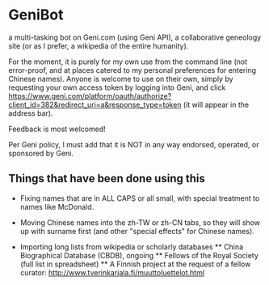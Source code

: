 # GeniBot
a multi-tasking bot on Geni.com (using Geni API), a collaborative geneology site (or as I prefer, a wikipedia of the entire humanity).

For the moment, it is purely for my own use from the command line (not error-proof, and at places catered to my personal preferences for entering Chinese names). Anyone is welcome to use on their own, simply by requesting your own access token by logging into Geni, and click https://www.geni.com/platform/oauth/authorize?client_id=382&redirect_uri=a&response_type=token (it will appear in the address bar).

Feedback is most welcomed!

Per Geni policy, I must add that it is NOT in any way endorsed, operated, or sponsored by Geni.

## Things that have been done using this

* Fixing names that are in ALL CAPS or all small, with special treatment to names like McDonald.

* Moving Chinese names into the zh-TW or zh-CN tabs, so they will show up with surname first (and other "special effects" for Chinese names).

* Importing long lists from wikipedia or scholarly databases
** China Biographical Database (CBDB), ongoing
** Fellows of the Royal Society (full list in spreadsheet)
** A Finnish project at the request of a fellow curator: http://www.tverinkarjala.fi/muuttoluettelot.html
